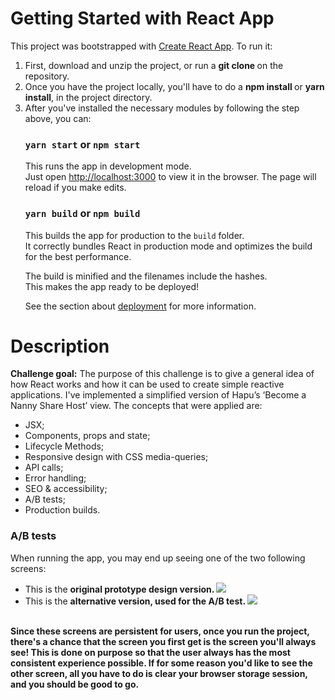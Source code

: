 # Getting Started with React App

This project was bootstrapped with [Create React App](https://github.com/facebook/create-react-app). To run it: 
<ol>
  <li> First, download and unzip the project, or run a <b> git clone </b> on the repository. </li>
  <li> Once you have the project locally, you'll have to do a <b> npm install </b> or <b> yarn install</b>, in the project directory.</li>
  <li> After you've installed the necessary modules by following the step above, you can: </li>
  
### `yarn start` or `npm start`
  This runs the app in development mode.\
Just open [http://localhost:3000](http://localhost:3000) to view it in the browser.
The page will reload if you make edits.

### `yarn build` or `npm build`

This builds the app for production to the `build` folder.\
It correctly bundles React in production mode and optimizes the build for the best performance.

The build is minified and the filenames include the hashes.\
This makes the app ready to be deployed!

See the section about [deployment](https://facebook.github.io/create-react-app/docs/deployment) for more information.
</ol>

# Description
  
<b>Challenge goal:</b> The purpose of this challenge is to give a general idea of how React works and how it can be used to create simple reactive applications. I've implemented a simplified version of Hapu’s ‘Become a Nanny Share Host’ view. The concepts that were applied are:

<ul>
  <li>JSX;</li>
  <li>Components, props and state;</li>
  <li>Lifecycle Methods;</li>
  <li>Responsive design with CSS media-queries;</li>
  <li>API calls;</li>
  <li>Error handling;</li>
  <li>SEO & accessibility;</li>
  <li>A/B tests;</li>
  <li>Production builds.</li>
 </ul>
 
 ### A/B tests
 When running the app, you may end up seeing one of the two following screens:
 <ul>
  <li> This is the <b> original prototype design version. <img src="https://github.com/luizamedeiros/hapu-nanny-share-remake-challenge/blob/main/public/Screenshots/designversion.png"/> </li>
  </b>
  <li> This is the <b> alternative version, used for the A/B test. </b> <img src="https://github.com/luizamedeiros/hapu-nanny-share-remake-challenge/blob/main/public/Screenshots/testversion.png"/></li> </ul>
   <br>
  <b> Since these screens are persistent for users, once you run the project, there's a chance that the screen you first get is the screen you'll always see! This is done on purpose so that the user always has the most consistent experience possible. If for some reason you'd like to see the other screen, all you have to do is clear your browser storage session, and you should be good to go. </b>
